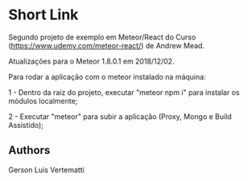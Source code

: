 # Short Link

Segundo projeto de exemplo em Meteor/React do Curso (https://www.udemy.com/meteor-react/) de Andrew Mead.

Atualizações para o Meteor 1.8.0.1 em 2018/12/02.

Para rodar a aplicação com o meteor instalado na máquina:

  1 - Dentro da raiz do projeto, executar "meteor npm i" para instalar os módulos localmente;
  
  2 - Executar "meteor" para subir a aplicação (Proxy, Mongo e Build Assistido);  

## Authors

Gerson Luis Vertematti
